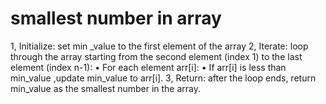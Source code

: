 # smallest number in array 
1, Initialize: set min _value to the first element of the array 
2, Iterate: loop through the array starting from the second element (index 1) to the last element (index n-1):
•	For each element arr[i]:
•	If arr[i] is less than  min_value ,update min_value to arr[i].
3, Return: after the loop ends, return min_value as the smallest number in the array.     
